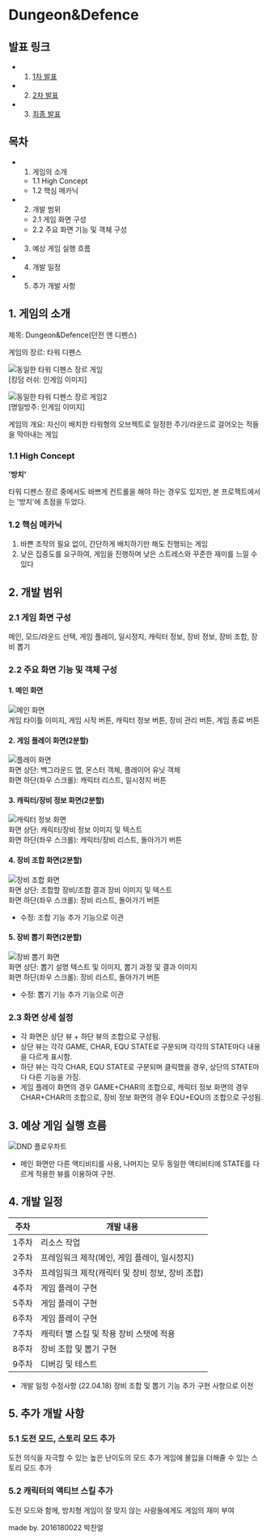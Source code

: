 # Dungeon&Defence

## 발표 링크
- 1. [1차 발표]()
- 2. [2차 발표]()
- 3. [최종 발표]()

## 목차
- 1. 게임의 소개 
	- 1.1 High Concept
	- 1.2 핵심 메카닉
- 2. 개발 범위
	- 2.1 게임 화면 구성
	- 2.2 주요 화면 기능 및 객체 구성
- 3. 예상 게임 실행 흐름
- 4. 개발 일정
- 5. 추가 개발 사항
  
  
  
## 1. 게임의 소개
제목: Dungeon&Defence(던전 앤 디펜스) 
  
게임의 장르: 타워 디펜스 

![동일한 타워 디펜스 장르 게임](https://github.com/2016180022/SGP/blob/master/tdgame1.jpg?raw=true)  
[킹덤 러쉬: 인게임 이미지]

![동일한 타워 디펜스 장르 게임2](https://github.com/2016180022/SGP/blob/master/tdgame2.jpg?raw=true)  
[명일방주: 인게임 이미지]

게임의 개요: 자신이 배치한 타워형의 오브젝트로 일정한 주기/라운드로 걸어오는 적들을 막아내는 게임  

  
### 1.1 High Concept  
**'방치'**

타워 디펜스 장르 중에서도 바쁘게 컨트롤을 해야 하는 경우도 있지만, 본 프로젝트에서는 '방치'에 초점을 두었다.
  
### 1.2 핵심 메카닉  
1. 바쁜 조작의 필요 없이, 간단하게 배치하기만 해도 진행되는 게임
2. 낮은 집중도를 요구하여, 게임을 진행하며 낮은 스트레스와 꾸준한 재미를 느낄 수 있다  
  
  
  
  
## 2. 개발 범위

### 2.1 게임 화면 구성
메인, 모드/라운드 선택, 게임 플레이, 일시정지, 캐릭터 정보, 장비 정보, 장비 조합, 장비 뽑기

### 2.2 주요 화면 기능 및 객체 구성

#### 1. 메인 화면
![메인 화면](https://github.com/2016180022/SGP/blob/master/dMain.png?raw=true)  
게임 타이틀 이미지, 게임 시작 버튼, 캐릭터 정보 버튼, 장비 관리 버튼, 게임 종료 버튼

#### 2. 게임 플레이 화면(2분할)
![플레이 화면](https://github.com/2016180022/SGP/blob/master/dPlay.png?raw=true)  
화면 상단: 백그라운드 맵, 몬스터 객체, 플레이어 유닛 객체  
화면 하단(좌우 스크롤): 캐릭터 리스트, 일시정지 버튼

#### 3. 캐릭터/장비 정보 화면(2분할)
![캐릭터 정보 화면](https://github.com/2016180022/SGP/blob/master/dCharInfo.png?raw=true)  
화면 상단: 캐릭터/장비 정보 이미지 및 텍스트  
화면 하단(좌우 스크롤): 캐릭터/장비 리스트, 돌아가기 버튼

#### 4. 장비 조합 화면(2분할)
![장비 조합 화면](https://github.com/2016180022/SGP/blob/master/dEquipSynth.png?raw=true)  
화면 상단: 조합할 장비/조합 결과 장비 이미지 및 텍스트  
화면 하단(좌우 스크롤): 장비 리스트, 돌아가기 버튼
* 수정: 조합 기능 추가 기능으로 이관

#### 5. 장비 뽑기 화면(2분할)
![장비 뽑기 화면](https://github.com/2016180022/SGP/blob/master/dEquipGacha.png?raw=true)  
화면 상단: 뽑기 설명 텍스트 및 이미지, 뽑기 과정 및 결과 이미지  
화면 하단(좌우 스크롤): 장비 리스트, 돌아가기 버튼
* 수정: 뽑기 기능 추가 기능으로 이관

### 2.3 화면 상세 설정
* 각 화면은 상단 뷰 + 하단 뷰의 조합으로 구성됨.
* 상단 뷰는 각각 GAME, CHAR, EQU STATE로 구분되며 각각의 STATE마다 내용을 다르게 표시함.
* 하단 뷰는 각각 CHAR, EQU STATE로 구분되며 클릭했을 경우, 상단의 STATE마다 다른 기능을 가짐.
* 게임 플레이 화면의 경우 GAME+CHAR의 조합으로, 캐릭터 정보 화면의 경우 CHAR+CHAR의 조합으로, 장비 정보 화면의 경우 EQU+EQU의 조합으로 구성됨.

## 3. 예상 게임 실행 흐름
![DND 플로우차트](https://github.com/2016180022/SGP/blob/master/dndFlowchart.png?raw=true)  
- 메인 화면만 다른 액티비티를 사용, 나머지는 모두 동일한 액티비티에 STATE를 다르게 적용한 뷰를 이용하여 구현.
  
  

## 4. 개발 일정  
|주차|개발 내용|
|---|-----|
|1주차|리소스 작업|
|2주차|프레임워크 제작(메인, 게임 플레이, 일시정지)|
|3주차|프레임워크 제작(캐릭터 및 장비 정보, 장비 조합)|
|4주차|게임 플레이 구현|
|5주차|게임 플레이 구현|
|6주차|게임 플레이 구현|
|7주차|캐릭터 별 스킬 및 착용 장비 스탯에 적용|
|8주차|장비 조합 및 뽑기 구현|
|9주차|디버깅 및 테스트|

* 개발 일정 수정사항
	(22.04.18) 장비 조합 및 뽑기 기능 추가 구현 사항으로 이전

## 5. 추가 개발 사항

### 5.1 도전 모드, 스토리 모드 추가
도전 의식을 자극할 수 있는 높은 난이도의 모드 추가
게임에 몰입을 더해줄 수 있는 스토리 모드 추가

### 5.2 캐릭터의 액티브 스킬 추가
도전 모드와 함께, 방치형 게임이 잘 맞지 않는 사람들에게도 게임의 재미 부여

made by. 2016180022 박찬얼
